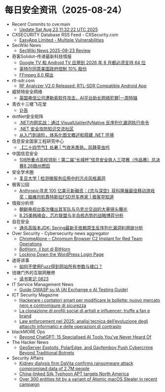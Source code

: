 # 每日安全资讯（2025-08-24）

- Recent Commits to cve:main
  - [Update Sat Aug 23 11:32:22 UTC 2025](https://github.com/trickest/cve/commit/c8e9ab35ab44650e985a9bf44f0f081672bbc70d)
- CXSECURITY Database RSS Feed - CXSecurity.com
  - [EasyApp Limited - Multiple Vulnerabilities](https://cxsecurity.com/issue/WLB-2025080020)
- SecWiki News
  - [SecWiki News 2025-08-23 Review](http://www.sec-wiki.com/?2025-08-23)
- 奇客Solidot–传递最新科技情报
  - [Google TV 和 Android TV 应用到 2026 年 8 月都必须支持 64 位](https://www.solidot.org/story?sid=82129)
  - [英特尔同意美国政府控制 10% 股份](https://www.solidot.org/story?sid=82128)
  - [FFmpeg 8.0 释出](https://www.solidot.org/story?sid=82127)
- rtl-sdr.com
  - [RF Analyzer V2.0 Released: RTL-SDR Compatible Android App](https://www.rtl-sdr.com/rf-analyzer-v2-0-released-rtl-sdr-compatible-android-app/)
- 威努特安全网络
  - [英国电信公司遭勒索软件攻击，AI平台助长网络犯罪|一周特辑](https://mp.weixin.qq.com/s?__biz=MzAwNTgyODU3NQ==&mid=2651135125&idx=1&sn=5cbfacab46e488898274bafb7fb8078d)
- 青衣十三楼飞花堂
  - [讣告](https://mp.weixin.qq.com/s?__biz=MzUzMjQyMDE3Ng==&mid=2247488560&idx=1&sn=06fb439d6e6ea11d13af3a6cc3574db9)
- dotNet安全矩阵
  - [.NET内网实战：通过 VisualUiaVerifyNative 反序列化漏洞执行命令](https://mp.weixin.qq.com/s?__biz=MzUyOTc3NTQ5MA==&mid=2247500357&idx=1&sn=20aa619c6b117f6b43119d4953a21aef)
  - [.NET 安全攻防知识交流社区](https://mp.weixin.qq.com/s?__biz=MzUyOTc3NTQ5MA==&mid=2247500357&idx=2&sn=6285ca85035f06eeb683d61cf23adb0a)
  - [从入门到进阶，体系化图文概述和搭建 .NET 环境](https://mp.weixin.qq.com/s?__biz=MzUyOTc3NTQ5MA==&mid=2247500357&idx=3&sn=0f83518b9cb860ea1f9ddf3d117f111d)
- 信息安全国家工程研究中心
  - [【二十四节气】处暑 | 气收禾黍熟，风静草虫吟](https://mp.weixin.qq.com/s?__biz=MzU5OTQ0NzY3Ng==&mid=2247500731&idx=1&sn=3a287bc027886ea7de8d02fbd3d91645)
- 中国信息安全
  - [108所重点高校领衔！第二届“长城杯”信息安全铁人三项赛（作品赛）总决赛8.26赣州燃启](https://mp.weixin.qq.com/s?__biz=MzA5MzE5MDAzOA==&mid=2664247879&idx=1&sn=8988c40a1d195fb69592f6980aef0795)
- 安全学术圈
  - [复旦大学 | 检测微服务应用中的污点风格漏洞](https://mp.weixin.qq.com/s?__biz=MzU5MTM5MTQ2MA==&mid=2247493535&idx=1&sn=8874a2770afc252f5a107d712433dd37)
- 极客公园
  - [Anthropic寻求 100 亿美元新融资；《恋与深空》获科隆展最佳移动游戏奖；脑瘫司机靠特斯拉FSD开车养家 | 极客早知道](https://mp.weixin.qq.com/s?__biz=MTMwNDMwODQ0MQ==&mid=2653085372&idx=1&sn=dba3e8a5d586092c1761e43e2b53b5e2)
- 情报分析师
  - [朝鲜电视台首次播出其军队与乌克兰交战的大量镜头曝光](https://mp.weixin.qq.com/s?__biz=MzA3Mjc1MTkwOA==&mid=2650562049&idx=1&sn=b17302c24c5968667794f91131ad5f9d)
  - [8.25美韩峰会，芯片联盟与半岛核态势的战略博弈分析](https://mp.weixin.qq.com/s?__biz=MzA3Mjc1MTkwOA==&mid=2650562049&idx=2&sn=08f7647dd78b2236cd1553a155b9d29b)
- 自在安全
  - [通杀高版本JDK: Spring最新无依赖原生反序列化漏洞利用链分析](https://mp.weixin.qq.com/s?__biz=Mzk0NTU5Mjg0Ng==&mid=2247492311&idx=1&sn=9922b0495216c1442d0b9868051388be)
- Over Security - Cybersecurity news aggregator
  - [ChromeAlone – Chromium Browser C2 Implant for Red Team Operations](https://www.darknet.org.uk/2025/08/chromealone-chromium-browser-c2-implant-for-red-team-operations/)
  - [BotHorn, il bot di BitHorn](https://roccosicilia.com/2025/08/23/bothorn-il-bot-di-bithorn/)
  - [Locking Down the WordPress Login Page](https://blog.sucuri.net/2025/08/locking-down-the-wordpress-login-page.html)
- 迪哥讲事
  - [如何不使用Fuzz得到网站所有参数与接口？](https://mp.weixin.qq.com/s?__biz=MzIzMTIzNTM0MA==&mid=2247498088&idx=1&sn=fa78f55067cd3baccd79179ce6839088)
- 钱塘门外的互联网散修
  - [读书笔记 0823](https://mp.weixin.qq.com/s?__biz=MzUxMjkxMzY2OA==&mid=2247483824&idx=1&sn=276f4d560ef024624b431b8aaa0bba93)
- IT Service Management News
  - [Guide OWASP su IA (AI Exchange e AI Testing Guide)](http://blog.cesaregallotti.it/2025/08/guide-owasp-su-ia-ai-exchange-e-ai.html)
- ICT Security Magazine
  - [Hackerare i contatori smart per modificare le bollette: nuovo mercato nero e contromisure di sicurezza](https://www.ictsecuritymagazine.com/notizie/contatori-smart/)
  - [La clonazione di profili social di artisti e influencer: truffe a fan e brand](https://www.ictsecuritymagazine.com/notizie/clonazione-di-profili-social/)
  - [Law enforcement nel 2025: analisi tecnica dell’evoluzione degli attacchi informatici e delle operazioni di contrasto](https://www.ictsecuritymagazine.com/articoli/law-enforcement/)
- blackMORE Ops
  - [Beyond ChatGPT: 15 Specialised AI Tools You’ve Never Heard Of](https://www.blackmoreops.com/beyond-chatgpt-specialised-ai-tools-never-heard-of/)
- The Hacker News
  - [GeoServer Exploits, PolarEdge, and Gayfemboy Push Cybercrime Beyond Traditional Botnets](https://thehackernews.com/2025/08/geoserver-exploits-polaredge-and.html)
- Security Affairs
  - [Kidney dialysis firm DaVita confirms ransomware attack compromised data of 2.7M people](https://securityaffairs.com/181458/data-breach/kidney-dialysis-firm-davita-confirms-ransomware-attack-compromised-data-of-2-7m-people.html)
  - [China-linked Silk Typhoon APT targets North America](https://securityaffairs.com/181453/apt/china-linked-silk-typhoon-apt-targets-north-america.html)
  - [Over 300 entities hit by a variant of Atomic macOS Stealer in recent campaign](https://securityaffairs.com/181441/malware/over-300-entities-hit-by-a-variant-of-atomic-macos-stealer-in-recent-campaign.html)
